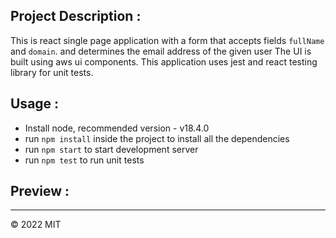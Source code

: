 ## Project Description :

This is react single page application with a form that accepts fields `fullName` and `domain`. and determines the email address of the given user
The UI is built using aws ui components. This application uses jest and react testing library for unit tests.

## Usage :
* Install node, recommended version - v18.4.0
* run `npm install` inside the project to install all the dependencies
* run `npm start` to start development server
* run `npm test` to run unit tests

## Preview :




---

© 2022 MIT